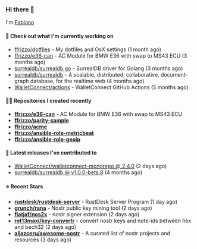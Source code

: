 ### Hi there 👋

I'm [Fabiano](https://ffrizzo.com)

#### 👷 Check out what I'm currently working on


- [ffrizzo/dotfiles](https://github.com/ffrizzo/dotfiles) - My dotfiles and OsX settings (1 month ago)
- [ffrizzo/e36-can](https://github.com/ffrizzo/e36-can) - AC Module for BMW E36 with swap to MS43 ECU (3 months ago)
- [surrealdb/surrealdb.go](https://github.com/surrealdb/surrealdb.go) - SurrealDB driver for Golang (3 months ago)
- [surrealdb/surrealdb](https://github.com/surrealdb/surrealdb) - A scalable, distributed, collaborative, document-graph database, for the realtime web (4 months ago)
- [WalletConnect/actions](https://github.com/WalletConnect/actions) - WalletConnect GitHub Actions (5 months ago)

#### 👨‍💻 Repositories I created recently
- **[ffrizzo/e36-can](https://github.com/ffrizzo/e36-can)** - AC Module for BMW E36 with swap to MS43 ECU
- **[ffrizzo/parity-sample](https://github.com/ffrizzo/parity-sample)**
- **[ffrizzo/acme](https://github.com/ffrizzo/acme)**
- **[ffrizzo/ansible-role-metricbeat](https://github.com/ffrizzo/ansible-role-metricbeat)**
- **[ffrizzo/ansible-role-geoip](https://github.com/ffrizzo/ansible-role-geoip)**

#### 🚀 Latest releases I've contributed to


- [WalletConnect/walletconnect-monorepo @ 2.4.0](https://github.com/WalletConnect/walletconnect-monorepo/releases/tag/2.4.0) (2 days ago)
- [surrealdb/surrealdb @ v1.0.0-beta.8](https://github.com/surrealdb/surrealdb/releases/tag/v1.0.0-beta.8) (4 months ago)

#### ⭐ Recent Stars


- **[rustdesk/rustdesk-server](https://github.com/rustdesk/rustdesk-server)** - RustDesk Server Program (1 day ago)
- **[grunch/rana](https://github.com/grunch/rana)** - Nostr public key mining tool (2 days ago)
- **[fiatjaf/nos2x](https://github.com/fiatjaf/nos2x)** - nostr signer extension (2 days ago)
- **[rot13maxi/key-convertr](https://github.com/rot13maxi/key-convertr)** - convert nostr keys and note-ids between hex and bech32 (2 days ago)
- **[aljazceru/awesome-nostr](https://github.com/aljazceru/awesome-nostr)** - A curated list of nostr projects and resources   (3 days ago)
